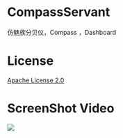 # CompassServant
仿魅族分贝仪，Compass ，Dashboard

# License
[Apache License 2.0](https://github.com/dyzs/utils/blob/master/LICENSE)

# ScreenShot Video
![](https://github.com/dyzs/CompassServant/blob/master/video/compass_servant.gif)
